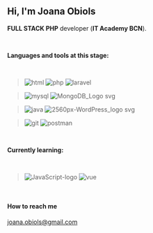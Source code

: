 ## Hi, I'm Joana Obiols 

**FULL STACK PHP** developer (**IT Academy BCN**).  

</br>

**Languages and tools at this stage:**

</br>

> ![html](https://github.com/j-obiols/j-obiols/assets/127688372/69860ab0-27c2-47f4-b724-3bb81d9abefa) ![php](https://github.com/j-obiols/j-obiols/assets/127688372/4edbfc2f-49df-4e26-bac1-cd13b68fe893) ![laravel](https://github.com/j-obiols/j-obiols/assets/127688372/f122842a-0f18-4718-9233-949d96366786)  


> ![mysql](https://github.com/j-obiols/j-obiols/assets/127688372/1bd56ba7-d6d4-4ee7-889d-f1b9f9259784)  ![MongoDB_Logo svg](https://github.com/j-obiols/j-obiols/assets/127688372/880653c6-2aeb-42b0-affb-b50be7e3635b)


> ![java](https://github.com/j-obiols/j-obiols/assets/127688372/fef0e0b3-65fe-40ea-abfd-fd142b016224)  ![2560px-WordPress_logo svg](https://github.com/j-obiols/j-obiols/assets/127688372/2c457478-78fb-4a55-8545-4843a70c25b6)


> ![git](https://github.com/j-obiols/j-obiols/assets/127688372/9495e892-636c-4127-b9b2-36958f6887f1)   ![postman](https://github.com/j-obiols/j-obiols/assets/127688372/310e702a-7b45-41b7-b2bd-0252cfb7a13e)



</br>

**Currently learning:**

</br>


> ![JavaScript-logo](https://github.com/j-obiols/j-obiols/assets/127688372/7ac2a154-044b-4679-9ad0-66b1d8aa69d5)    ![vue](https://github.com/j-obiols/j-obiols/assets/127688372/8ad52fda-d589-4b67-8cbc-9087ac3110db)


</br>

#### How to reach me
joana.obiols@gmail.com

<!---
j-obiols/j-obiols is a ✨ special ✨ repository because its `README.md` (this file) appears on your GitHub profile.
You can click the Preview link to take a look at your changes.
--->
